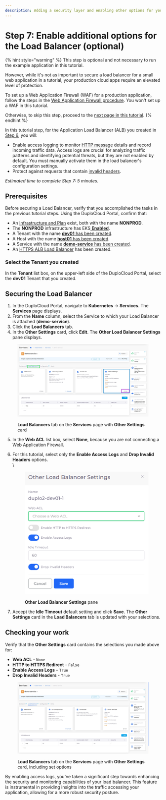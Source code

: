 ```yaml
---
description: Adding a security layer and enabling other options for your Load Balancer
---
```


# Step 7: Enable additional options for the Load Balancer (optional)

{% hint style="warning" %}
This step is optional and not necessary to run the example application in this tutorial.

However, while it's not as important to secure a load balancer for a small web application in a tutorial, your production cloud apps require an elevated level of protection.&#x20;

To set up a Web Application Firewall (WAF) for a production application, follow the steps in the [Web Application Firewall procedure](../../aws-services/web-application-firewall-waf.md). You won't set up a WAF in this tutorial.

Otherwise, to skip this step, proceed to the [next page in this tutorial](step-8-create-dns-name.md).
{% endhint %}

In this tutorial step, for the Application Load Balancer (ALB) you created in [Step 6](../quick-start-duplocloud-docker-services/step-6-create-loadbalancer.md), you will:&#x20;

* Enable access logging to monitor [HTTP message](https://en.wikipedia.org/wiki/HTTP\_message\_body) details and record incoming traffic data. Access logs are crucial for analyzing traffic patterns and identifying potential threats, but they are not enabled by default. You must manually activate them in the load balancer's configuration settings.
* Protect against requests that contain [invalid headers](https://en.wikipedia.org/wiki/List\_of\_HTTP\_header\_fields).

_Estimated time to complete Step 7: 5 minutes._

## Prerequisites

Before securing a Load Balancer, verify that you accomplished the tasks in the previous tutorial steps.   Using the DuploCloud Portal, confirm that:

* An [Infrastructure and Plan](../step-1-infrastructure.md) exist, both with the name **NONPROD**.
* The **NONPROD** infrastructure has EKS[ **Enabled**](../step-1-infrastructure.md#check-your-work).&#x20;
* A Tenant with the name [**dev01** has been created](../step-2-tenant.md).
* A Host with the name [**host01** has been created](step-3-create-host.md).
* A Service with the name [**demo-service** has been created](step-5-create-app-via-k8s.md).
* An [HTTPS ALB Load Balancer](../quick-start-duplocloud-docker-services/step-6-create-loadbalancer.md) has been created.&#x20;

### Select the Tenant you created

In the **Tenant** list box, on the upper-left side of the DuploCloud Portal, select the **dev01** Tenant that you created.

## Securing the Load Balancer

1. In the DuploCloud Portal, navigate to **Kubernetes** -> **Services**. The **Services** page displays.
2. From the **Name** column, select the Service to which your Load Balancer is attached (**demo-service**).
3. Click the **Load Balancers** tab.
4. In the **Other Settings** card, click **Edit**. The **Other Load Balancer Settings** pane displays.

<figure><img src="../../../.gitbook/assets/LB final fakeout.png" alt=""><figcaption><p><strong>Load Balancers</strong> tab on the <strong>Services</strong> page with <strong>Other Settings</strong> card</p></figcaption></figure>

5. In the **Web ACL** list box, select **None**, because you are not connecting a Web Application Firewall.
6.  For this tutorial, select only the **Enable Access Logs** and **Drop Invalid Headers** options.\
    \


    <div align="left">

    <figure><img src="../../../.gitbook/assets/AWS_QS_25.png" alt=""><figcaption><p><strong>Other Load Balancer Settings</strong> pane</p></figcaption></figure>

    </div>


7. Accept the **Idle Timeout** default setting and click **Save**. The **Other Settings** card in the **Load Balancers** tab is updated with your selections.

## Checking your work

Verify that the **Other Settings** card contains the selections you made above for:

* **Web ACL** - `None`
* **HTTP to HTTPS Redirect** - `False`
* **Enable Access Logs** - `True`
* **Drop Invalid Headers** - `True`

<figure><img src="../../../.gitbook/assets/ihatethis.png" alt=""><figcaption><p><strong>Load Balancers</strong> tab on the <strong>Services</strong> page with <strong>Other Settings</strong> card, including set options </p></figcaption></figure>

By enabling access logs, you've taken a significant step towards enhancing the security and monitoring capabilities of your load balancer. This feature is instrumental in providing insights into the traffic accessing your application, allowing for a more robust security posture.